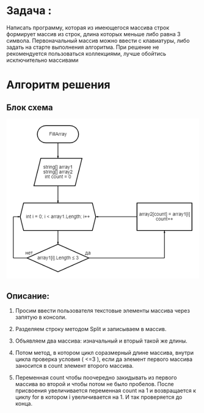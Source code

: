 # Задача :

Написать программу, которая из имеющегося массива строк формирует массив из строк, длина которых меньше либо равна 3 символа. Первоначальный массив можно ввести с клавиатуры, либо задать на старте выполнения алгоритма. При решение не рекомендуется пользоваться коллекциями, лучше обойтись исключительно массивами


# Алгоритм решения

## Блок схема 
![](https://github.com/anastashen8/homework12/blob/main/diagram.png)


## Описание:

1. Просим ввести пользователя текстовые элементы массива через запятую в консоли.

2. Разделяем строку методом Split и записываем в массив.

3. Объявляем два массива: изначальный и вторый такой же длины. 

4. Потом метод, в котором цикл соразмерный длине массива, внутри цикла проверка условия ( <=3 ), если да элемент первого массива заносится в count элемент второго массива. 

5. Переменная count чтобы поочередно закидывать из первого массива во второй и чтобы потом не было пробелов. После присвоения увеличивается переменная count на 1 и возвращается к циклу for в котором i увеличивается на 1. И так проверяется до конца.



